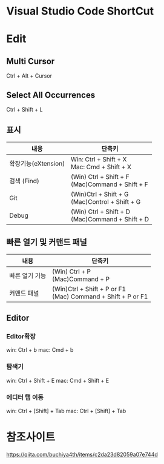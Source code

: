 # Visual Studio Code ShortCut

# Edit
## Multi Cursor
Ctrl + Alt + Cursor

## Select All Occurrences
Ctrl + Shift + L

## 표시
|내용|단축키|
|-|-|
|확장기능(eXtension)|Win: Ctrl + Shift + X<br>Mac: Cmd + Shift + X|
|검색 (Find)|(Win) Ctrl + Shift + F<br>(Mac)Command + Shift + F|
|Git|(Win)Ctrl + Shift + G<br>(Mac)Control + Shift + G|
|Debug|(Win) Ctrl + Shift + D<br>(Mac)Command + Shift + D|

## 빠른 열기 및 커맨드 패널
|내용|단축키|
|-|-|
|빠른 열기 기능|(Win) Ctrl + P<br>(Mac)Command + P|
|커맨드 패널|(Win)Ctrl + Shift + P or F1<br>(Mac) Command + Shift + P or F1|

## Editor
### Editor확장
win: Ctrl + b
mac: Cmd + b

### 탐색기
win: Ctrl + Shift + E
mac: Cmd + Shift + E

### 에디터 탭 이동
win: Ctrl + [Shift] + Tab
mac: Ctrl + [Shift] + Tab

# 참조사이트
https://qiita.com/buchiya4th/items/c2da23d82059a07e744d